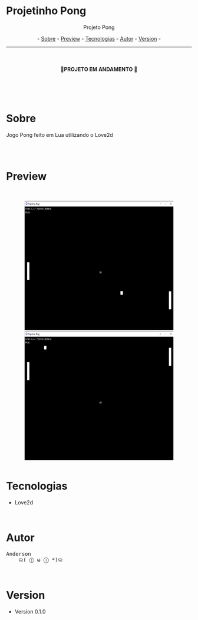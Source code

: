 # Projetinho Pong

<p align="center">Projeto Pong</p>

<p align="center"> -
  <a href="#sobre">Sobre</a> -
  <a href="#preview">Preview</a> -
  <a href="#tecnologias">Tecnologias</a> -
  <a href="#autor">Autor</a> -
  <a href="#version">Version</a> -
</p>

---
<br>


<h4 align="center">🏓PROJETO EM ANDAMENTO 🏓</h4>

<br>
<br>
<br>

# Sobre
<p>Jogo Pong feito em Lua utilizando o Love2d</p>

<br>


<br>

# Preview
<div style="margin: 50px">
  <img  alt="Imagem do jogo pong" title="Preview 1" src="GitHub\1.png" height="350px" />
  <img  alt="Imagem do jogo pong" title="Preview 2" src="GitHub\2.png" height="350px" />
</div>


# Tecnologias
- Love2d 
  
<br>

# Autor
<pre>
Anderson
    ଲ( ⓛ ω ⓛ *)ଲ
</pre>



<br>

# Version
- Version 0.1.0


